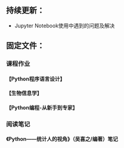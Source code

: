 ## 持续更新：

* Jupyter Notebook使用中遇到的问题及解决

## 固定文件：

### 课程作业
#### 【Python程序语言设计】
#### 【生物信息学】
#### 【Python编程-从新手到专家】

### 阅读笔记
#### 《Python——统计人的视角》（吴喜之/编著）笔记
